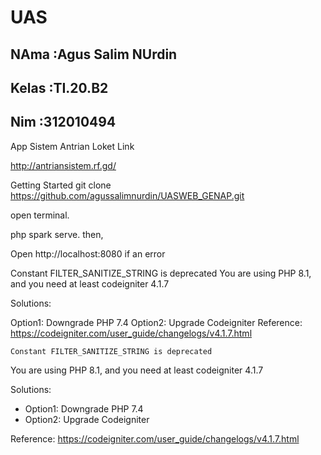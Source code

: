 # UAS
## NAma    :Agus Salim NUrdin
## Kelas   :TI.20.B2
## Nim     :312010494

App Sistem Antrian Loket
Link

http://antriansistem.rf.gd/


Getting Started
git clone https://github.com/agussalimnurdin/UASWEB_GENAP.git

open terminal.

php spark serve.
then,

Open http://localhost:8080
if an error

Constant FILTER_SANITIZE_STRING is deprecated
You are using PHP 8.1, and you need at least codeigniter 4.1.7

Solutions:

Option1: Downgrade PHP 7.4
Option2: Upgrade Codeigniter
Reference: https://codeigniter.com/user_guide/changelogs/v4.1.7.html
```shell
Constant FILTER_SANITIZE_STRING is deprecated
```

You are using PHP 8.1, and you need at least codeigniter 4.1.7

Solutions:

- Option1: Downgrade PHP 7.4
- Option2: Upgrade Codeigniter

Reference: https://codeigniter.com/user_guide/changelogs/v4.1.7.html
